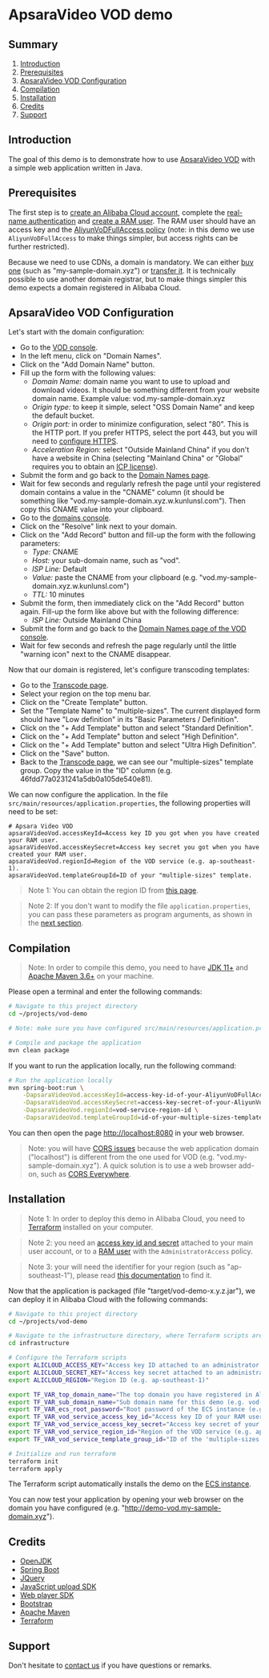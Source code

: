 # ApsaraVideo VOD demo

## Summary
1. [Introduction](#introduction)
2. [Prerequisites](#prerequisites)
3. [ApsaraVideo VOD Configuration](#apsaravideo-vod-configuration)
4. [Compilation](#compilation)
5. [Installation](#installation)
6. [Credits](#credits)
7. [Support](#support)

## Introduction
The goal of this demo is to demonstrate how to use
[ApsaraVideo VOD](https://www.alibabacloud.com/products/apsaravideo-for-vod) with a simple web application written
in Java.

## Prerequisites
The first step is to [create an Alibaba Cloud account](https://www.alibabacloud.com/help/doc-detail/50482.htm),
complete the [real-name authentication](https://www.alibabacloud.com/help/doc-detail/61062.htm) and
[create a RAM user](https://www.alibabacloud.com/help/doc-detail/57056.htm). The RAM user should have an access key
and the [AliyunVoDFullAccess policy](https://www.alibabacloud.com/help/doc-detail/57055.html#SystemPolicy) (note:
in this demo we use `AliyunVoDFullAccess` to make things simpler, but access rights can be further restricted).

Because we need to use CDNs, a domain is mandatory. We can either [buy one](https://www.alibabacloud.com/domain)
(such as "my-sample-domain.xyz") or [transfer it](https://www.alibabacloud.com/help/doc-detail/54077.htm). It is
technically possible to use another domain registrar, but to make things simpler this demo expects a domain
registered in Alibaba Cloud.

## ApsaraVideo VOD Configuration
Let's start with the domain configuration:
* Go to the [VOD console](https://vod.console.aliyun.com/).
* In the left menu, click on "Domain Names".
* Click on the "Add Domain Name" button.
* Fill up the form with the following values:
    * *Domain Name:* domain name you want to use to upload and download videos. It should be something different
      from your website domain name. Example value: vod.my-sample-domain.xyz
    * *Origin type:* to keep it simple, select "OSS Domain Name" and keep the default bucket.
    * *Origin port:* in order to minimize configuration, select "80". This is the HTTP port. If you prefer HTTPS,
      select the port 443, but you will need to
      [configure HTTPS](https://www.alibabacloud.com/help/doc-detail/86093.htm).
    * *Acceleration Region:* select "Outside Mainland China" if you don't have a website in China (selecting
      "Mainland China" or "Global" requires you to obtain an [ICP license](https://www.alibabacloud.com/icp)).
* Submit the form and go back to the [Domain Names page](https://vod.console.aliyun.com/#/domain/list).
* Wait for few seconds and regularly refresh the page until your registered domain contains a value in the
  "CNAME" column (it should be something like "vod.my-sample-domain.xyz.w.kunlunsl.com"). Then copy this CNAME value
  into your clipboard.
* Go to the [domains console](https://dc.console.aliyun.com/next/index#/domain/list/all-domain).
* Click on the "Resolve" link next to your domain.
* Click on the "Add Record" button and fill-up the form with the following parameters:
    * *Type:* CNAME
    * *Host:* your sub-domain name, such as "vod".
    * *ISP Line:* Default
    * *Value:* paste the CNAME from your clipboard (e.g. "vod.my-sample-domain.xyz.w.kunlunsl.com")
    * *TTL:* 10 minutes
* Submit the form, then immediately click on the "Add Record" button again. Fill-up the form like above but with the
  following difference:
    * *ISP Line:* Outside Mainland China
* Submit the form and go back to the
  [Domain Names page of the VOD console](https://vod.console.aliyun.com/#/domain/list).
* Wait for few seconds and refresh the page regularly until the little "warning icon" next to the CNAME disappear.

Now that our domain is registered, let's configure transcoding templates:
* Go to the [Transcode page](https://vod.console.aliyun.com/#/settings/transcode/list).
* Select your region on the top menu bar.
* Click on the "Create Template" button.
* Set the "Template Name" to "multiple-sizes". The current displayed form should have "Low definition" in its
  "Basic Parameters / Definition".
* Click on the "+ Add Template" button and select "Standard Definition".
* Click on the "+ Add Template" button and select "High Definition".
* Click on the "+ Add Template" button and select "Ultra High Definition".
* Click on the "Save" button.
* Back to the [Transcode page](https://vod.console.aliyun.com/#/settings/transcode/list), we can see our
  "multiple-sizes" template group. Copy the value in the "ID" column (e.g. 46fdd77a0231241a5db0a105de540e81).

We can now configure the application. In the file `src/main/resources/application.properties`, the following
properties will need to be set:
```properties
# Apsara Video VOD
apsaraVideoVod.accessKeyId=Access key ID you got when you have created your RAM user.
apsaraVideoVod.accessKeySecret=Access key secret you got when you have created your RAM user.
apsaraVideoVod.regionId=Region of the VOD service (e.g. ap-southeast-1).
apsaraVideoVod.templateGroupId=ID of your "multiple-sizes" template.
```
> Note 1: You can obtain the region ID from [this page](https://www.alibabacloud.com/help/doc-detail/40654.htm).

> Note 2: If you don't want to modify the file `application.properties`, you can pass these parameters as
> program arguments, as shown in the [next section](#compilation).

## Compilation
> Note: In order to compile this demo, you need to have
> [JDK 11+](https://adoptopenjdk.net/?variant=openjdk11&jvmVariant=hotspot)
> and [Apache Maven 3.6+](https://maven.apache.org/download.cgi) on your machine.

Please open a terminal and enter the following commands:
```bash
# Navigate to this project directory
cd ~/projects/vod-demo

# Note: make sure you have configured src/main/resources/application.properties

# Compile and package the application
mvn clean package
```

If you want to run the application locally, run the following command:
```bash
# Run the application locally
mvn spring-boot:run \
    -DapsaraVideoVod.accessKeyId=access-key-id-of-your-AliyunVoDFullAccess-ram-user \
    -DapsaraVideoVod.accessKeySecret=access-key-secret-of-your-AliyunVoDFullAccess-ram-user \
    -DapsaraVideoVod.regionId=vod-service-region-id \
    -DapsaraVideoVod.templateGroupId=id-of-your-multiple-sizes-template
```
You can then open the page [http://localhost:8080](http://localhost:8080) in your web browser.

> Note: you will have [CORS issues](https://en.wikipedia.org/wiki/Cross-origin_resource_sharing) because the web
> application domain ("localhost") is different from the one used for VOD
> (e.g. "vod.my-sample-domain.xyz"). A quick solution is to use a web browser add-on, such as
> [CORS Everywhere](https://addons.mozilla.org/en-US/firefox/addon/cors-everywhere/).

## Installation
> Note 1: In order to deploy this demo in Alibaba Cloud, you need to [Terraform](https://www.terraform.io/) installed on
> your computer.

> Note 2: you need an [access key id and secret](https://www.alibabacloud.com/help/faq-detail/63482.htm) attached
> to your main user account, or to a [RAM user](https://www.alibabacloud.com/help/doc-detail/57056.htm) with the
> `AdministratorAccess` policy.

> Note 3: your will need the identifier for your region (such as "ap-southeast-1"), please read
> [this documentation](https://www.alibabacloud.com/help/doc-detail/40654.htm) to find it.

Now that the application is packaged (file "target/vod-demo-x.y.z.jar"), we can deploy it in Alibaba Cloud with the
following commands:
```bash
# Navigate to this project directory
cd ~/projects/vod-demo

# Navigate to the infrastructure directory, where Terraform scripts are located
cd infrastructure

# Configure the Terraform scripts
export ALICLOUD_ACCESS_KEY="Access key ID attached to an administrator."
export ALICLOUD_SECRET_KEY="Access key secret attached to an administrator."
export ALICLOUD_REGION="Region ID (e.g. ap-southeast-1)"

export TF_VAR_top_domain_name="The top domain you have registered in Alibaba Cloud (e.g. my-sample-domain.xyz)."
export TF_VAR_sub_domain_name="Sub domain name for this demo (e.g. vod-demo)."
export TF_VAR_ecs_root_password="Root password of the ECS instance (e.g. YourS3cretP@ssword)."
export TF_VAR_vod_service_access_key_id="Access key ID of your RAM user with the AliyunVoDFullAccess policy."
export TF_VAR_vod_service_access_key_secret="Access key secret of your RAM user with the AliyunVoDFullAccess policy."
export TF_VAR_vod_service_region_id="Region of the VOD service (e.g. ap-southeast-1)."
export TF_VAR_vod_service_template_group_id="ID of the 'multiple-sizes' template."

# Initialize and run terraform
terraform init
terraform apply
```
The Terraform script automatically installs the demo on the [ECS instance](https://www.alibabacloud.com/product/ecs).

You can now test your application by opening your web browser on the domain you have configured
(e.g. "http://demo-vod.my-sample-domain.xyz").

## Credits
* [OpenJDK](https://openjdk.java.net/)
* [Spring Boot](https://spring.io/projects/spring-boot)
* [JQuery](https://jquery.com/)
* [JavaScript upload SDK](https://www.alibabacloud.com/help/doc-detail/51992.htm)
* [Web player SDK](https://www.alibabacloud.com/help/doc-detail/51991.htm)
* [Bootstrap](https://getbootstrap.com/)
* [Apache Maven](https://maven.apache.org/download.cgi)
* [Terraform](https://www.terraform.io/)

## Support
Don't hesitate to [contact us](mailto:projectdelivery@alibabacloud.com) if you have questions or remarks.